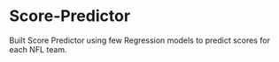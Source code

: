 # Score-Predictor
Built Score Predictor using few Regression models to predict scores for each NFL team.
